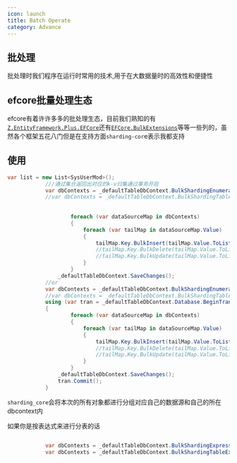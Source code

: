 ```yaml
---
icon: launch
title: Batch Operate
category: Advance
---
```


## 批处理
批处理时我们程序在运行时常用的技术,用于在大数据量时的高效性和便捷性

## efcore批量处理生态
efcore有着许许多多的批处理生态，目前我们熟知的有[`Z.EntityFramework.Plus.EFCore`](https://github.com/zzzprojects/EntityFramework-Plus)还有[`EFCore.BulkExtensions`](https://github.com/borisdj/EFCore.BulkExtensions)等等一些列的，虽然各个框架五花八门但是在支持方面`sharding-cor`e表示我都支持

## 使用
```csharp
var list = new List<SysUserMod>();
            ///通过集合返回出对应的k-v归集通过事务开启
            var dbContexts = _defaultTableDbContext.BulkShardingEnumerable(list);
            //var dbContexts = _defaultTableDbContext.BulkShardingTableEnumerable(list); //if only sharding table
            
           
                    foreach (var dataSourceMap in dbContexts)
                    {
                        foreach (var tailMap in dataSourceMap.Value)
                        {
                            tailMap.Key.BulkInsert(tailMap.Value.ToList());
                            //tailMap.Key.BulkDelete(tailMap.Value.ToList());
                            //tailMap.Key.BulkUpdate(tailMap.Value.ToList());
                        }
                    }
                _defaultTableDbContext.SaveChanges();
            //or
            var dbContexts = _defaultTableDbContext.BulkShardingEnumerable(list);
            //var dbContexts = _defaultTableDbContext.BulkShardingTableEnumerable(list); //if only sharding table
            using (var tran = _defaultTableDbContext.Database.BeginTransaction())
            {
                    foreach (var dataSourceMap in dbContexts)
                    {
                        foreach (var tailMap in dataSourceMap.Value)
                        {
                            tailMap.Key.BulkInsert(tailMap.Value.ToList());
                            //tailMap.Key.BulkDelete(tailMap.Value.ToList());
                            //tailMap.Key.BulkUpdate(tailMap.Value.ToList());
                        }
                    }
                _defaultTableDbContext.SaveChanges();
                tran.Commit();
            }

```

`sharding_core`会将本次的所有对象都进行分组对应自己的数据源和自己的所在dbcontext内

如果你是按表达式来进行分表的话
```csharp

            var dbContexts = _defaultTableDbContext.BulkShardingExpression(o=>o.id=="123");
            var dbContexts = _defaultTableDbContext.BulkShardingTableExpression(o=>o.id=="123"); //if only sharding table

```
